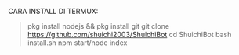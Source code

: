 CARA INSTALL DI TERMUX:

> pkg install nodejs && pkg install git
> git clone https://github.com/shuichi2003/ShuichiBot
> cd ShuichiBot
> bash install.sh
> npm start/node index
